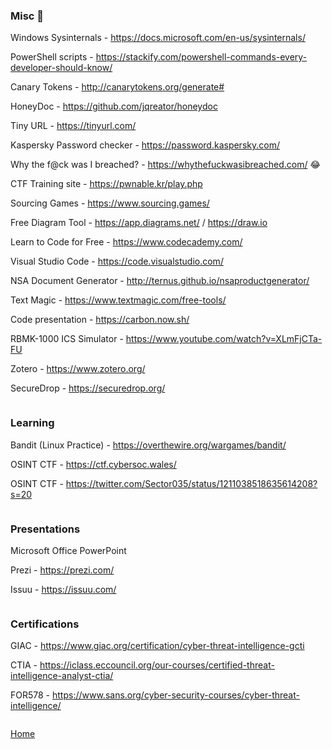 ### Misc :small_blue_diamond:

Windows Sysinternals - https://docs.microsoft.com/en-us/sysinternals/

PowerShell scripts - https://stackify.com/powershell-commands-every-developer-should-know/

Canary Tokens - http://canarytokens.org/generate#

HoneyDoc - https://github.com/jqreator/honeydoc

Tiny URL - https://tinyurl.com/

Kaspersky Password checker - https://password.kaspersky.com/

Why the f@ck was I breached? - https://whythefuckwasibreached.com/ 😂

CTF Training site - https://pwnable.kr/play.php

Sourcing Games - https://www.sourcing.games/

Free Diagram Tool - https://app.diagrams.net/ / https://draw.io

Learn to Code for Free - https://www.codecademy.com/

Visual Studio Code - https://code.visualstudio.com/

NSA Document Generator - http://ternus.github.io/nsaproductgenerator/

Text Magic - https://www.textmagic.com/free-tools/

Code presentation - https://carbon.now.sh/

RBMK-1000 ICS Simulator - https://www.youtube.com/watch?v=XLmFjCTa-FU

Zotero - https://www.zotero.org/

SecureDrop - https://securedrop.org/

```

```

### Learning

Bandit (Linux Practice) - https://overthewire.org/wargames/bandit/

OSINT CTF - https://ctf.cybersoc.wales/

OSINT CTF - https://twitter.com/Sector035/status/1211038518635614208?s=20

```

```

### Presentations

Microsoft Office PowerPoint

Prezi - https://prezi.com/

Issuu - https://issuu.com/

```

```

### Certifications

GIAC - https://www.giac.org/certification/cyber-threat-intelligence-gcti

CTIA - https://iclass.eccouncil.org/our-courses/certified-threat-intelligence-analyst-ctia/

FOR578 - https://www.sans.org/cyber-security-courses/cyber-threat-intelligence/

```

```

[Home](https://github.com/WilliamThomas-sec/Opensource-tools/blob/master/README.md#index-%E2%84%B9%EF%B8%8F)
